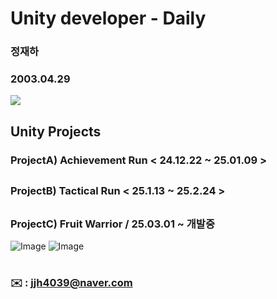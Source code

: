 # **Unity developer - Daily**

### **정재하**
### **2003.04.29**
<img src="https://img.shields.io/badge/unity-ffffff?style=for-the-badge&logo=unity&logoColor=black">

## Unity Projects

### **ProjectA) Achievement Run < 24.12.22 ~ 25.01.09 >**

##
### **ProjectB) Tactical Run < 25.1.13 ~ 25.2.24 >**

##
### **ProjectC) Fruit Warrior / 25.03.01 ~ 개발중**
![Image](https://github.com/user-attachments/assets/99c7b09c-7cb9-43f9-b3c1-25ea6512350d)
![Image](https://github.com/user-attachments/assets/a8ba86b6-e2a5-4bd1-9229-951089f4b0f9)

#

### ✉️ : jjh4039@naver.com 
